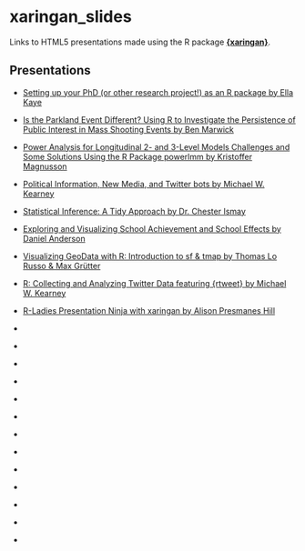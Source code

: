 
xaringan\_slides
================

Links to HTML5 presentations made using the R package [**{xaringan}**](https://github.com/yihui/xaringan/).

Presentations
-------------

-   [Setting up your PhD (or other research project!) as an R package by Ella Kaye](https://htmlpreview.github.io/?https://raw.githubusercontent.com/r-oxford/r-oxford.github.io/master/slides/2018_04_PhD_to_package.html)

-   [Is the Parkland Event Different? Using R to Investigate the Persistence of Public Interest in Mass Shooting Events by Ben Marwick](https://rawgit.com/benmarwick/Seattle-UseR-Group-April-2018/master/Seattle-UseR-Group-April-2018.html)

-   [Power Analysis for Longitudinal 2- and 3-Level Models Challenges and Some Solutions Using the R Package powerlmm by Kristoffer Magnusson](http://rpsychologist.com/slides/powerlmm-intro-20180411/)

-   [Political Information, New Media, and Twitter bots by Michael W. Kearney](https://mkearney.github.io/dsa_execweek_talk/)

-   [Statistical Inference: A Tidy Approach by Dr. Chester Ismay](https://ismayc.github.io/talks/ness-infer/slide_deck.html)

-   [Exploring and Visualizing School Achievement and School Effects by Daniel Anderson](http://www.dandersondata.com/talks/ncme18/)

-   [Visualizing GeoData with R: Introduction to sf & tmap by Thomas Lo Russo & Max Grütter](https://tlorusso.github.io/geodata_workshop/)

-   [R: Collecting and Analyzing Twitter Data featuring {rtweet} by Michael W. Kearney](https://mkearney.github.io/nicar_tworkshop/)

-   [R-Ladies Presentation Ninja with xaringan by Alison Presmanes Hill](https://alison.rbind.io/slides/rladies-demo-slides.html)

-   []()

-   []()

-   []()

-   []()

-   []()

-   []()

-   []()

-   []()

-   []()

-   []()

-   []()

-   []()

-   []()
